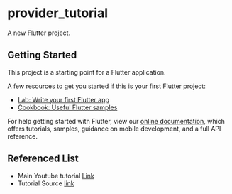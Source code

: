 # provider_tutorial

A new Flutter project.

## Getting Started

This project is a starting point for a Flutter application.

A few resources to get you started if this is your first Flutter project:

- [Lab: Write your first Flutter app](https://flutter.dev/docs/get-started/codelab)
- [Cookbook: Useful Flutter samples](https://flutter.dev/docs/cookbook)

For help getting started with Flutter, view our
[online documentation](https://flutter.dev/docs), which offers tutorials,
samples, guidance on mobile development, and a full API reference.

## Referenced List
- Main Youtube tutorial [Link](https://www.youtube.com/watch?v=L_QMsE2v6dw)
- Tutorial Source [link](https://github.com/bjcarlson42/flutter-state-management)
